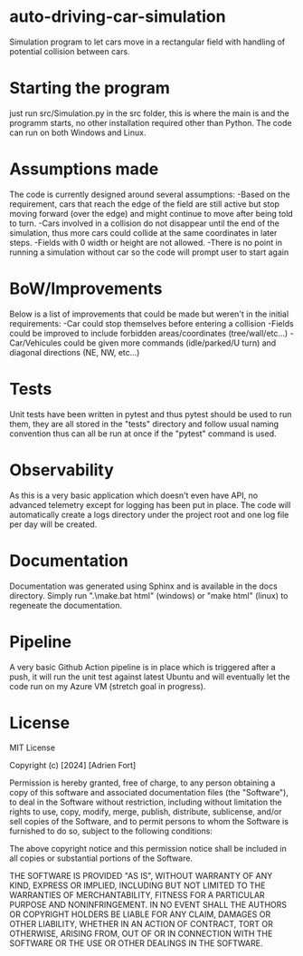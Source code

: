 # auto-driving-car-simulation

Simulation program to let cars move in a rectangular field with handling of potential collision between cars.

# Starting the program

just run src/Simulation.py in the src folder, this is where the main is and the programm starts, no other installation required other than Python. The code can run on both Windows and Linux.

# Assumptions made

The code is currently designed around several assumptions:
    -Based on the requirement, cars that reach the edge of the field are still active but stop moving forward (over the edge) and might continue to move after being told to turn.
    -Cars involved in a collision do not disappear until the end of the simulation, thus more cars could collide at the same coordinates in later steps.
    -Fields with 0 width or height are not allowed.
    -There is no point in running a simulation without car so the code will prompt user to start again


# BoW/Improvements

Below is a list of improvements that could be made but weren't in the initial requirements:
    -Car could stop themselves before entering a collision
    -Fields could be improved to include forbidden areas/coordinates (tree/wall/etc...)
    -Car/Vehicules could be given more commands (idle/parked/U turn) and diagonal directions (NE, NW, etc...)

# Tests

Unit tests have been written in pytest and thus pytest should be used to run them, they are all stored in the "tests" directory and follow usual naming convention thus can all be run at once if the "pytest" command is used.

# Observability

As this is a very basic application which doesn't even have API, no advanced telemetry except for logging has been put in place. The code will automatically create a logs directory under the project root and one log file per day will be created. 

# Documentation

Documentation was generated using Sphinx and is available in the docs directory. Simply run ".\make.bat html" (windows) or "make html" (linux) to regeneate the documentation.

# Pipeline

A very basic Github Action pipeline is in place which is triggered after a push, it will run the unit test against latest Ubuntu and will eventually let the code run on my Azure VM (stretch goal in progress).

# License

MIT License

Copyright (c) [2024] [Adrien Fort]

Permission is hereby granted, free of charge, to any person obtaining a copy
of this software and associated documentation files (the "Software"), to deal
in the Software without restriction, including without limitation the rights
to use, copy, modify, merge, publish, distribute, sublicense, and/or sell
copies of the Software, and to permit persons to whom the Software is
furnished to do so, subject to the following conditions:

The above copyright notice and this permission notice shall be included in all
copies or substantial portions of the Software.

THE SOFTWARE IS PROVIDED "AS IS", WITHOUT WARRANTY OF ANY KIND, EXPRESS OR
IMPLIED, INCLUDING BUT NOT LIMITED TO THE WARRANTIES OF MERCHANTABILITY,
FITNESS FOR A PARTICULAR PURPOSE AND NONINFRINGEMENT. IN NO EVENT SHALL THE
AUTHORS OR COPYRIGHT HOLDERS BE LIABLE FOR ANY CLAIM, DAMAGES OR OTHER
LIABILITY, WHETHER IN AN ACTION OF CONTRACT, TORT OR OTHERWISE, ARISING FROM,
OUT OF OR IN CONNECTION WITH THE SOFTWARE OR THE USE OR OTHER DEALINGS IN THE
SOFTWARE.